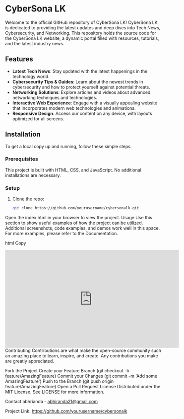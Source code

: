 # CyberSona LK

Welcome to the official GitHub repository of CyberSona LK! CyberSona LK is dedicated to providing the latest updates and deep dives into Tech News, Cybersecurity, and Networking. This repository holds the source code for the CyberSona LK website, a dynamic portal filled with resources, tutorials, and the latest industry news.

## Features

- **Latest Tech News**: Stay updated with the latest happenings in the technology world.
- **Cybersecurity Tips & Guides**: Learn about the newest trends in cybersecurity and how to protect yourself against potential threats.
- **Networking Solutions**: Explore articles and videos about advanced networking techniques and technologies.
- **Interactive Web Experience**: Engage with a visually appealing website that incorporates modern web technologies and animations.
- **Responsive Design**: Access our content on any device, with layouts optimized for all screens.

## Installation

To get a local copy up and running, follow these simple steps.

### Prerequisites

This project is built with HTML, CSS, and JavaScript. No additional installations are necessary.

### Setup

1. Clone the repo:
   ```sh
   git clone https://github.com/yourusername/cybersonalk.git
Open the index.html in your browser to view the project.
Usage
Use this section to show useful examples of how the project can be utilized. Additional screenshots, code examples, and demos work well in this space. For more examples, please refer to the Documentation.

html
Copy
<!-- Example of embedded YouTube video iframe -->
<iframe width="560" height="315" src="https://www.youtube.com/embed/yourvideoid" title="YouTube video player" frameborder="0" allow="accelerometer; autoplay; clipboard-write; encrypted-media; gyroscope; picture-in-picture" allowfullscreen></iframe>
Contributing
Contributions are what make the open-source community such an amazing place to learn, inspire, and create. Any contributions you make are greatly appreciated.

Fork the Project
Create your Feature Branch (git checkout -b feature/AmazingFeature)
Commit your Changes (git commit -m 'Add some AmazingFeature')
Push to the Branch (git push origin feature/AmazingFeature)
Open a Pull Request
License
Distributed under the MIT License. See LICENSE for more information.

Contact
abhrianda - abhiranda21@gmail.com

Project Link: https://github.com/yourusername/cybersonalk
